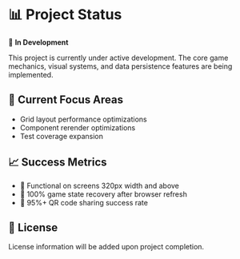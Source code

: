 # 📊 Project Status

🚧 **In Development**

This project is currently under active development. The core game mechanics, visual systems, and data persistence features are being implemented.

## 🎯 Current Focus Areas

- Grid layout performance optimizations
- Component rerender optimizations
- Test coverage expansion

## 📈 Success Metrics

- 📱 Functional on screens 320px width and above
- 🔄 100% game state recovery after browser refresh
- 🎯 95%+ QR code sharing success rate

## 📄 License

License information will be added upon project completion.
